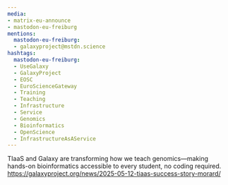 ```yaml
---
media:
- matrix-eu-announce
- mastodon-eu-freiburg
mentions:
  mastodon-eu-freiburg:
  - galaxyproject@mstdn.science
hashtags:
  mastodon-eu-freiburg:
  - UseGalaxy
  - GalaxyProject
  - EOSC
  - EuroScienceGateway
  - Training
  - Teaching
  - Infrastructure
  - Service
  - Genomics
  - Bioinformatics
  - OpenScience
  - InfrastructureAsAService
---
```

TIaaS and Galaxy are transforming how we teach genomics—making hands-on bioinformatics accessible to every student, no coding required.
https://galaxyproject.org/news/2025-05-12-tiaas-success-story-morard/
